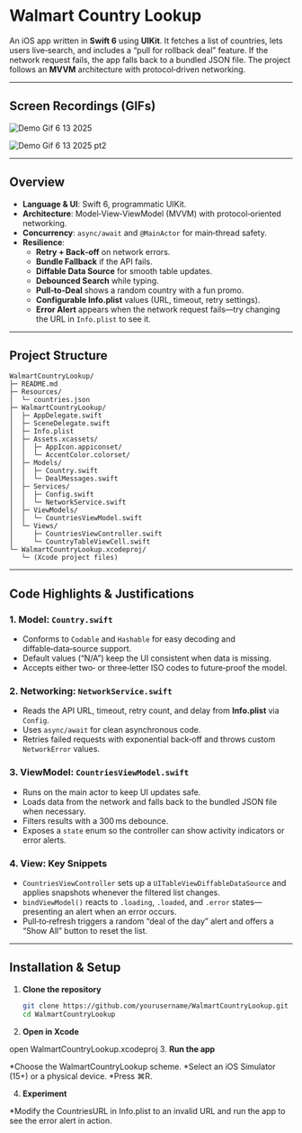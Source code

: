 # Walmart Country Lookup

An iOS app written in **Swift 6** using **UIKit**. It fetches a list of countries, lets users live‑search, and includes a “pull for rollback deal” feature. If the network request fails, the app falls back to a bundled JSON file. The project follows an **MVVM** architecture with protocol‑driven networking.

---

## Screen Recordings (GIFs)

<!-- Add your GIF links or files here -->

![Demo Gif 6 13 2025](https://github.com/user-attachments/assets/cc2879ea-9c78-4779-889a-189e5243246d)

![Demo Gif 6 13 2025 pt2](https://github.com/user-attachments/assets/5bb46110-3014-4d84-8d3a-a93a7dabbfee)


---

## Overview

* **Language & UI**: Swift 6, programmatic UIKit.
* **Architecture**: Model‑View‑ViewModel (MVVM) with protocol‑oriented networking.
* **Concurrency**: `async/await` and `@MainActor` for main‑thread safety.
* **Resilience**:
  * **Retry + Back‑off** on network errors.
  * **Bundle Fallback** if the API fails.
  * **Diffable Data Source** for smooth table updates.
  * **Debounced Search** while typing.
  * **Pull‑to‑Deal** shows a random country with a fun promo.
  * **Configurable Info.plist** values (URL, timeout, retry settings).
  * **Error Alert** appears when the network request fails—try changing the URL in `Info.plist` to see it.

---

## Project Structure
```
WalmartCountryLookup/
├─ README.md
├─ Resources/
│  └─ countries.json
├─ WalmartCountryLookup/
│  ├─ AppDelegate.swift
│  ├─ SceneDelegate.swift
│  ├─ Info.plist
│  ├─ Assets.xcassets/
│  │  ├─ AppIcon.appiconset/
│  │  └─ AccentColor.colorset/
│  ├─ Models/
│  │  ├─ Country.swift
│  │  └─ DealMessages.swift
│  ├─ Services/
│  │  ├─ Config.swift
│  │  └─ NetworkService.swift
│  ├─ ViewModels/
│  │  └─ CountriesViewModel.swift
│  └─ Views/
│     ├─ CountriesViewController.swift
│     └─ CountryTableViewCell.swift
└─ WalmartCountryLookup.xcodeproj/
   └─ (Xcode project files)
```

---

## Code Highlights & Justifications

### 1. Model: `Country.swift`
* Conforms to `Codable` and `Hashable` for easy decoding and diffable‑data‑source support.
* Default values (“N/A”) keep the UI consistent when data is missing.
* Accepts either two‑ or three‑letter ISO codes to future‑proof the model.

### 2. Networking: `NetworkService.swift`
* Reads the API URL, timeout, retry count, and delay from **Info.plist** via `Config`.
* Uses `async/await` for clean asynchronous code.
* Retries failed requests with exponential back‑off and throws custom `NetworkError` values.

### 3. ViewModel: `CountriesViewModel.swift`
* Runs on the main actor to keep UI updates safe.
* Loads data from the network and falls back to the bundled JSON file when necessary.
* Filters results with a 300 ms debounce.
* Exposes a `state` enum so the controller can show activity indicators or error alerts.

### 4. View: Key Snippets
* `CountriesViewController` sets up a `UITableViewDiffableDataSource` and applies snapshots whenever the filtered list changes.
* `bindViewModel()` reacts to `.loading`, `.loaded`, and `.error` states—presenting an alert when an error occurs.
* Pull‑to‑refresh triggers a random “deal of the day” alert and offers a “Show All” button to reset the list.

---

## Installation & Setup

1. **Clone the repository**

   ```bash
   git clone https://github.com/yourusername/WalmartCountryLookup.git
   cd WalmartCountryLookup
2. **Open in Xcode**

open WalmartCountryLookup.xcodeproj
3. **Run the app**

*Choose the WalmartCountryLookup scheme.
*Select an iOS Simulator (15+) or a physical device.
*Press ⌘R.

4. **Experiment**

*Modify the CountriesURL in Info.plist to an invalid URL and run the app to see the error alert in action.
